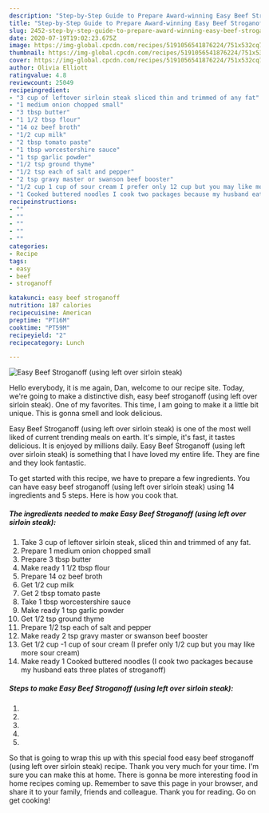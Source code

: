 ```yaml
---
description: "Step-by-Step Guide to Prepare Award-winning Easy Beef Stroganoff (using left over sirloin steak)"
title: "Step-by-Step Guide to Prepare Award-winning Easy Beef Stroganoff (using left over sirloin steak)"
slug: 2452-step-by-step-guide-to-prepare-award-winning-easy-beef-stroganoff-using-left-over-sirloin-steak
date: 2020-07-19T19:02:23.675Z
image: https://img-global.cpcdn.com/recipes/5191056541876224/751x532cq70/easy-beef-stroganoff-using-left-over-sirloin-steak-recipe-main-photo.jpg
thumbnail: https://img-global.cpcdn.com/recipes/5191056541876224/751x532cq70/easy-beef-stroganoff-using-left-over-sirloin-steak-recipe-main-photo.jpg
cover: https://img-global.cpcdn.com/recipes/5191056541876224/751x532cq70/easy-beef-stroganoff-using-left-over-sirloin-steak-recipe-main-photo.jpg
author: Olivia Elliott
ratingvalue: 4.8
reviewcount: 25049
recipeingredient:
- "3 cup of leftover sirloin steak sliced thin and trimmed of any fat"
- "1 medium onion chopped small"
- "3 tbsp butter"
- "1 1/2 tbsp flour"
- "14 oz beef broth"
- "1/2 cup milk"
- "2 tbsp tomato paste"
- "1 tbsp worcestershire sauce"
- "1 tsp garlic powder"
- "1/2 tsp ground thyme"
- "1/2 tsp each of salt and pepper"
- "2 tsp gravy master or swanson beef booster"
- "1/2 cup 1 cup of sour cream I prefer only 12 cup but you may like more sour cream"
- "1 Cooked buttered noodles I cook two packages because my husband eats three plates of stroganoff"
recipeinstructions:
- ""
- ""
- ""
- ""
- ""
categories:
- Recipe
tags:
- easy
- beef
- stroganoff

katakunci: easy beef stroganoff 
nutrition: 187 calories
recipecuisine: American
preptime: "PT16M"
cooktime: "PT59M"
recipeyield: "2"
recipecategory: Lunch

---
```



![Easy Beef Stroganoff (using left over sirloin steak)](https://img-global.cpcdn.com/recipes/5191056541876224/751x532cq70/easy-beef-stroganoff-using-left-over-sirloin-steak-recipe-main-photo.jpg)

Hello everybody, it is me again, Dan, welcome to our recipe site. Today, we're going to make a distinctive dish, easy beef stroganoff (using left over sirloin steak). One of my favorites. This time, I am going to make it a little bit unique. This is gonna smell and look delicious.

Easy Beef Stroganoff (using left over sirloin steak) is one of the most well liked of current trending meals on earth. It's simple, it's fast, it tastes delicious. It is enjoyed by millions daily. Easy Beef Stroganoff (using left over sirloin steak) is something that I have loved my entire life. They are fine and they look fantastic.




To get started with this recipe, we have to prepare a few ingredients. You can have easy beef stroganoff (using left over sirloin steak) using 14 ingredients and 5 steps. Here is how you cook that.

<!--inarticleads1-->

##### The ingredients needed to make Easy Beef Stroganoff (using left over sirloin steak):

1. Take 3 cup of leftover sirloin steak, sliced thin and trimmed of any fat.
1. Prepare 1 medium onion chopped small
1. Prepare 3 tbsp butter
1. Make ready 1 1/2 tbsp flour
1. Prepare 14 oz beef broth
1. Get 1/2 cup milk
1. Get 2 tbsp tomato paste
1. Take 1 tbsp worcestershire sauce
1. Make ready 1 tsp garlic powder
1. Get 1/2 tsp ground thyme
1. Prepare 1/2 tsp each of salt and pepper
1. Make ready 2 tsp gravy master or swanson beef booster
1. Get 1/2 cup -1 cup of sour cream (I prefer only 1/2 cup but you may like more sour cream)
1. Make ready 1 Cooked buttered noodles (I cook two packages because my husband eats three plates of stroganoff)




<!--inarticleads2-->

##### Steps to make Easy Beef Stroganoff (using left over sirloin steak):

1. 
1. 
1. 
1. 
1. 




So that is going to wrap this up with this special food easy beef stroganoff (using left over sirloin steak) recipe. Thank you very much for your time. I'm sure you can make this at home. There is gonna be more interesting food in home recipes coming up. Remember to save this page in your browser, and share it to your family, friends and colleague. Thank you for reading. Go on get cooking!
